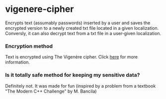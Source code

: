 # vigenere-cipher
Encrypts text (assumably passwords) inserted by a user and saves the encrypted version to a newly created txt file located in a given localization. 
Conversly, it can also decrypt text from a txt file in a user-given localization.
### Encryption method
Text is encrypted using The Vigenère cipher. Click [here](https://en.wikipedia.org/wiki/Vigenère_cipher) for more information.
### Is it totally safe method for keeping my sensitive data?
Definitely not. It was made for fun (inspired by a problem from a textbook "The Modern C++ Challenge" by M. Bancila)
